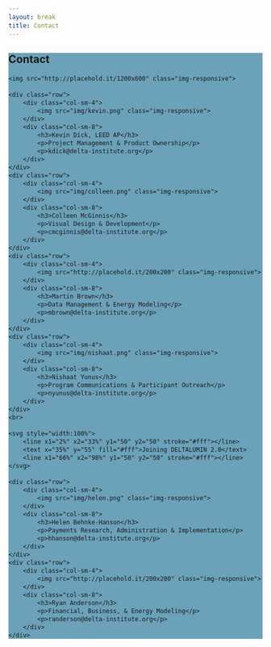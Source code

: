 ```yaml
---
layout: break
title: Contact
---
```

<div id="contact" class="section-break" style="background-color:#6ba1b9">
	<h2>Contact</h2>
	
	<img src="http://placehold.it/1200x600" class="img-responsive">

	<div class="row">
		<div class="col-sm-4">
			<img src="img/kevin.png" class="img-responsive">
		</div>
		<div class="col-sm-8">
			<h3>Kevin Dick, LEED AP</h3>
			<p>Project Management & Product Ownership</p>
			<p>kdick@delta-institute.org</p>
		</div>
	</div>
	<div class="row">
		<div class="col-sm-4">
			<img src="img/colleen.png" class="img-responsive">
		</div>
		<div class="col-sm-8">
			<h3>Colleen McGinnis</h3>
			<p>Visual Design & Development</p>
			<p>cmcginnis@delta-institute.org</p>
		</div>
	</div>
	<div class="row">
		<div class="col-sm-4">
			<img src="http://placehold.it/200x200" class="img-responsive">
		</div>
		<div class="col-sm-8">
			<h3>Martin Brown</h3>
			<p>Data Management & Energy Modeling</p>
			<p>mbrown@delta-institute.org</p>
		</div>
	</div>
	<div class="row">
		<div class="col-sm-4">
			<img src="img/nishaat.png" class="img-responsive">
		</div>
		<div class="col-sm-8">
			<h3>Nishaat Yunus</h3>
			<p>Program Communications & Participant Outreach</p>
			<p>nyunus@delta-institute.org</p>
		</div>
	</div>
	<br>

	<svg style="width:100%"> 
		<line x1="2%" x2="33%" y1="50" y2="50" stroke="#fff"></line>
		<text x="35%" y="55" fill="#fff">Joining DELTALUMIN 2.0</text>
		<line x1="66%" x2="98%" y1="50" y2="50" stroke="#fff"></line>
	</svg>

	<div class="row">
		<div class="col-sm-4">
			<img src="img/helen.png" class="img-responsive">
		</div>
		<div class="col-sm-8">
			<h3>Helen Behnke-Hanson</h3>
			<p>Payments Research, Administration & Implementation</p>
			<p>hhanson@delta-institute.org</p>
		</div>
	</div>
	<div class="row">
		<div class="col-sm-4">
			<img src="http://placehold.it/200x200" class="img-responsive">
		</div>
		<div class="col-sm-8">
			<h3>Ryan Anderson</h3>
			<p>Financial, Business, & Energy Modeling</p>
			<p>randerson@delta-institute.org</p>
		</div>
	</div>

</div>
